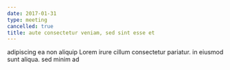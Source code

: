 ```yaml
---
date: 2017-01-31
type: meeting
cancelled: true
title: aute consectetur veniam, sed sint esse et
---
```

adipiscing ea non aliquip Lorem irure cillum consectetur pariatur. in eiusmod sunt aliqua. sed minim ad